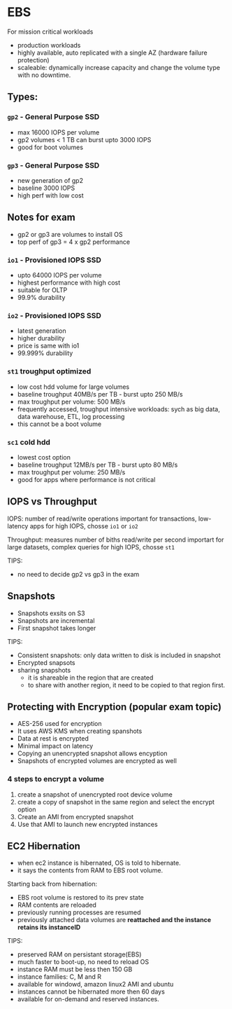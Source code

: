 # EBS

For mission critical workloads
- production workloads
- highly available, auto replicated with a single AZ (hardware failure protection)
- scaleable: dynamically increase capacity and change the volume type with no downtime.


## Types:

### `gp2` - General Purpose SSD
- max 16000 IOPS per volume
- gp2 volumes < 1 TB can burst upto 3000 IOPS
- good for boot volumes

### `gp3` - General Purpose SSD
- new generation of gp2
- baseline 3000 IOPS
- high perf with low cost

## Notes for exam
- gp2 or gp3 are volumes to install OS 
- top perf of gp3 = 4 x  gp2 performance


### `io1` - Provisioned IOPS SSD
- upto 64000 IOPS per volume
- highest performance with high cost
- suitable for OLTP
- 99.9% durability

### `io2` - Provisioned IOPS SSD
- latest generation 
- higher durability
- price is same with io1
- 99.999% durability

### `st1` troughput optimized
- low cost hdd volume for large volumes
- baseline troughput 40MB/s per TB - burst upto 250 MB/s
- max troughput per volume: 500 MB/s
- frequently accessed, troughput intensive workloads: sych as big data, data warehouse, ETL, log processing
- this cannot be a boot volume

### `sc1` cold hdd
- lowest cost option
- baseline troughput 12MB/s per TB - burst upto 80 MB/s
- max troughput per volume: 250 MB/s
- good for apps where performance is not critical

## IOPS vs Throughput

IOPS:   number of read/write operations
        important for transactions, low-latency apps
        for high IOPS, chosse `io1` or `io2`

Throughput: measures number of biths read/write per second
            importart for large datasets, complex queries
            for high IOPS, chosse `st1`



TIPS:
- no need to decide gp2 vs gp3 in the exam


## Snapshots

- Snapshots exsits on S3
- Snapshots are incremental
- First snapshot takes longer

TIPS:
* Consistent snapshots: only data written to disk is included in snapshot
* Encrypted snapsots
* sharing snapshots
  * it is shareable in the region that are created
  * to share with another region, it need to be copied to that region first.


## Protecting with Encryption (popular exam topic)

* AES-256 used for encryption
* It uses AWS KMS when creating spanshots
* Data at rest is encrypted
* Minimal impact on latency
* Copying an unencrypted snapshot allows encyption
* Snapshots of encrypted volumes are encrypted as well
  
### 4 steps to encrypt a volume
1. create a snapshot of unencrypted root device volume
2. create a copy of snapshot in the same region and select the encrypt option
3. Create an AMI from encrypted snapshot
4. Use that AMI to launch new encrypted instances


## EC2 Hibernation

* when ec2 instance is hibernated, OS is told to hibernate. 
* it says the contents from RAM to EBS root volume.

Starting back from hibernation:
* EBS root volume is restored to its prev state
* RAM contents are reloaded
* previously running processes are resumed
* previously attached data volumes are **reattached and the instance retains its instanceID**


TIPS: 
* preserved RAM on persistant storage(EBS)
* much faster to boot-up, no need to reload OS
* instance RAM must be less then 150 GB
* instance families: C, M and R
* available for windowd, amazon linux2 AMI and ubuntu
* instances cannot be hibernated more then 60 days
* available for on-demand and reserved instances.